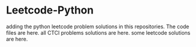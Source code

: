 # Leetcode-Python
adding the python leetcode problem solutions in this repositories. 
The code files are here.
all CTCI problems solutions are here.
some leetcode solutions are here.













































































































































































































































































































































































































































































